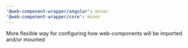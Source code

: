 ```yaml
---
'@web-component-wrapper/angular': minor
'@web-component-wrapper/core': minor
---
```


More flexible way for configuring how web-components will be imported and/or mounted
